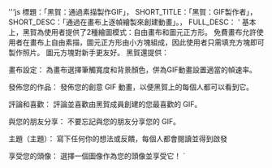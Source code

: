 '''js
  標題：「黑賀：通過素描製作GIF」，
  SHORT_TITLE：「黑賀：GIF製作者」，
  SHORT_DESC：「通過在畫布上逐幀繪製來創建動畫」。，
  FULL_DESC： '
  基本上，黑賀為使用者提供了2種繪圖模式：自由畫布和圖元正方形。
  免費畫布允許使用者在畫布上自由素描，圖元正方形由小方塊組成，因此使用者只需填充方塊即可製作照片。
  圖元方塊對新手更友好。
  黑賀還提供：

畫布設定：
      為畫布選擇筆觸寬度和背景顏色，併為GIF動畫設置適當的幀速率。
      
發佈您的作品：
      發佈您的創意 GIF 動畫，以便黑賀上的每個人都可以看到它。
      
評論和喜歡：
      評論並喜歡由黑賀成員創建的您最喜歡的 GIF。
      
與您的朋友分享：
      不要忘記與您的朋友分享您的 GIF。
      
主題（主題）：
      寫下任何你的想法或反饋，每個人都會閱讀並得到啟發
      
享受您的頭像：
      選擇一個圖像作為您的頭像並享受它！
  `
```
